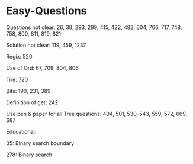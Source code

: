 # Easy-Questions

Questions not clear:
26, 38, 293, 299, 415, 422, 482, 604, 706, 717, 748, 758, 800, 811, 819, 821

Solution not clear:
119, 459, 1237

Regix:
520

Use of Ord:
67, 709, 804, 806

Trie:
720

Bits:
190, 231, 389

Definition of get:
242

Use pen & paper for all Tree questions: 404, 501, 530, 543, 559, 572, 669, 687

Educational:

35: Binary search boundary 

278: Binary search 

